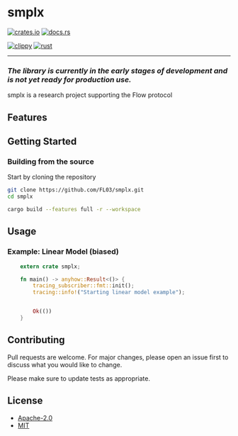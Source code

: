 # smplx

[![crates.io](https://img.shields.io/crates/v/concision.svg)](https://crates.io/crates/smplx)
[![docs.rs](https://docs.rs/concision/badge.svg)](https://docs.rs/smplx)

[![clippy](https://github.com/FL03/smplx/actions/workflows/clippy.yml/badge.svg)](https://github.com/FL03/smplx/actions/workflows/clippy.yml)
[![rust](https://github.com/FL03/smplx/actions/workflows/rust.yml/badge.svg)](https://github.com/FL03/smplx/actions/workflows/rust.yml)

***

### _The library is currently in the early stages of development and is not yet ready for production use._

smplx is a research project supporting the Flow protocol 

## Features



## Getting Started

### Building from the source

Start by cloning the repository

```bash
git clone https://github.com/FL03/smplx.git
cd smplx
```

```bash
cargo build --features full -r --workspace
```

## Usage

### Example: Linear Model (biased)

```rust
    extern crate smplx;

    fn main() -> anyhow::Result<()> {
        tracing_subscriber::fmt::init();
        tracing::info!("Starting linear model example");


        Ok(())
    }
```

## Contributing

Pull requests are welcome. For major changes, please open an issue first
to discuss what you would like to change.

Please make sure to update tests as appropriate.

## License

* [Apache-2.0](https://choosealicense.com/licenses/apache-2.0/)
* [MIT](https://choosealicense.com/licenses/mit/)

